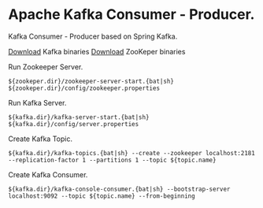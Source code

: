 # Apache Kafka Consumer - Producer.

Kafka Consumer - Producer based on Spring Kafka.

[Download](https://kafka.apache.org/downloads) Kafka binaries
[Download](https://zookeeper.apache.org/releases.html) ZooKeper binaries

Run Zookeeper Server.

```shell
${zookeper.dir}/zookeeper-server-start.{bat|sh} ${zookeper.dir}/config/zookeeper.properties
```

Run Kafka Server.

```shell
${kafka.dir}/kafka-server-start.{bat|sh} ${kafka.dir}/config/server.properties
```

Create Kafka Topic.

```shell
${kafka.dir}/kafka-topics.{bat|sh} --create --zookeeper localhost:2181 --replication-factor 1 --partitions 1 --topic ${topic.name}
```

Create Kafka Consumer.

```shell
${kafka.dir}/kafka-console-consumer.{bat|sh} --bootstrap-server localhost:9092 --topic ${topic.name} --from-beginning
```

